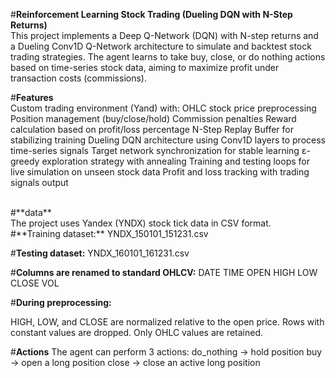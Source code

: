 #**Reinforcement Learning Stock Trading (Dueling DQN with N-Step Returns)**
<br>
This project implements a Deep Q-Network (DQN) with N-step returns and a Dueling Conv1D Q-Network architecture to simulate and backtest stock trading strategies.
The agent learns to take buy, close, or do nothing actions based on time-series stock data, aiming to maximize profit under transaction costs (commissions).

#**Features**
<br>
Custom trading environment (Yand) with:
OHLC stock price preprocessing
Position management (buy/close/hold)
Commission penalties
Reward calculation based on profit/loss percentage
N-Step Replay Buffer for stabilizing training
Dueling DQN architecture using Conv1D layers to process time-series signals
Target network synchronization for stable learning
ε-greedy exploration strategy with annealing
Training and testing loops for live simulation on unseen stock data
Profit and loss tracking with trading signals output

<br>
#**data**
<br>
The project uses Yandex (YNDX) stock tick data in CSV format.
<br>
#**Training dataset:**
YNDX_150101_151231.csv
<br>

#**Testing dataset:**
YNDX_160101_161231.csv

#**Columns are renamed to standard OHLCV:**
DATE
TIME
OPEN
HIGH
LOW
CLOSE
VOL

#**During preprocessing:**

HIGH, LOW, and CLOSE are normalized relative to the open price.
Rows with constant values are dropped.
Only OHLC values are retained.

#**Actions**
The agent can perform 3 actions:
do_nothing → hold position
buy → open a long position
close → close an active long position
